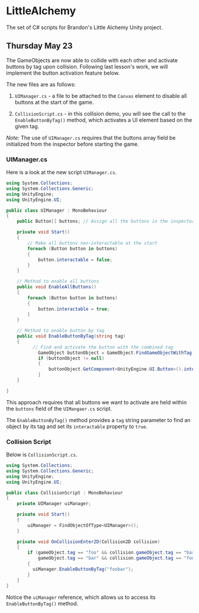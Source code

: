 # LittleAlchemy


The set of C# scripts for Brandon's Little Alchemy Unity project.


## Thursday May 23

The GameObjects are now able to collide with each other and activate buttons by
tag upon collision. Following last lesson's work, we will implement the button 
activation feature below.

The new files are as follows:

1. `UIManager.cs` - a file to be attached to the `Canvas` element to disable all 
buttons at the start of the game.

2. `CollisionScript.cs` - in this collision demo, you will see the call 
to the `EnableButtonByTag()` method, which activates a UI element based on the 
given tag.

*Note:* The use of `UIManager.cs` requires that the buttons array 
field be initialized from the inspector before starting the game.

### UIManager.cs 

Here is a look at the new script `UIManager.cs`.

```cs
using System.Collections;
using System.Collections.Generic;
using UnityEngine;
using UnityEngine.UI;

public class UIManager : MonoBehaviour
{
    public Button[] buttons; // Assign all the buttons in the inspector

    private void Start()
    {
        // Make all buttons non-interactable at the start
        foreach (Button button in buttons)
        {
            button.interactable = false;
        }
    }

    // Method to enable all buttons
    public void EnableAllButtons()
    {
        foreach (Button button in buttons)
        {
            button.interactable = true;
        }
    }

    // Method to enable button by tag
    public void EnableButtonByTag(string tag) 
    {
          // Find and activate the button with the combined tag
            GameObject buttonObject = GameObject.FindGameObjectWithTag(tag);
            if (buttonObject != null)
            {
                buttonObject.GetComponent<UnityEngine.UI.Button>().interactable = true;
            }
    }

}
```

This approach requires that all buttons we want to activate are held within the `buttons` 
field of the `UIMangaer.cs` script.

The `EnableButtonByTag()` method provides a `tag` string parameter to find an object by
its tag and set its `interactable` property to `true`.

### Collision Script

Below is `CollisionScript.cs`.

```cs
using System.Collections;
using System.Collections.Generic;
using UnityEngine;
using UnityEngine.UI;

public class CollisionScript : MonoBehaviour
{
    private UIManager uiManager;

    private void Start()
    {
        uiManager = FindObjectOfType<UIManager>();
    }

    private void OnCollisionEnter2D(Collision2D collision)
    {
        if (gameObject.tag == "foo" && collision.gameObject.tag == "bar" ||
            gameObject.tag == "bar" && collision.gameObject.tag == "foo")
        {
          uiManager.EnableButtonByTag("foobar");
        }
    }
}
```

Notice the `uiManager` reference, which allows us to access its `EnableButtonByTag()` method.

